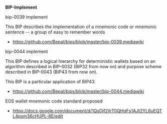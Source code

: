  
 
**BIP-Implement**
 
 bip-0039 implement
 
This BIP describes the implementation of a mnemonic code or mnemonic sentence --
a group of easy to remember words
 
 * <span>https://github.com/Bepal/bips/blob/master/bip-0039.mediawiki</span>
 
 
 bip-0044 implement
 
 This BIP defines a logical hierarchy for deterministic wallets based on an algorithm
 described in BIP-0032 (BIP32 from now on) and purpose scheme described in
 BIP-0043 (BIP43 from now on).
 
 This BIP is a particular application of BIP43.
 
 * <span>https://github.com/Bepal/bips/blob/master/bip-0044.mediawiki</span>
 
  EOS wallet mnemonic code standard proposed
  
 * <span>https://docs.google.com/document/d/1QsDjf2jIrT0QHqFs1AJt2YL6uEQTL4psm36cHUPL-8E/edit</span>